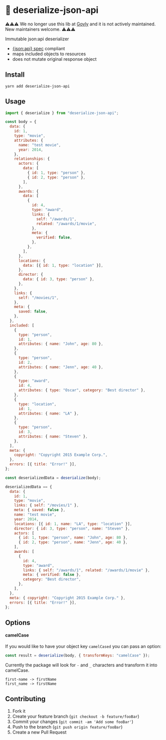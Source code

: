 # 🥣 deserialize-json-api

⚠️⚠️⚠️
We no longer use this lib at [Govly](https://www.govly.com) and it is not actively maintained.
New maintainers welcome.
⚠️⚠️⚠️

Immutable json:api deserializer

- [{json:api} spec](https://jsonapi.org/) compliant
- maps included objects to resources
- does not mutate original response object

## Install

```
yarn add deserialize-json-api
```

## Usage

```js
import { deserialize } from "deserialize-json-api";

const body = {
  data: {
    id: 1,
    type: "movie",
    attributes: {
      name: "test movie",
      year: 2014,
    },
    relationships: {
      actors: {
        data: [
          { id: 1, type: "person" },
          { id: 2, type: "person" },
        ],
      },
      awards: {
        data: [
          {
            id: 4,
            type: "award",
            links: {
              self: "/awards/1",
              related: "/awards/1/movie",
            },
            meta: {
              verified: false,
            },
          },
        ],
      },
      locations: {
        data: [{ id: 1, type: "location" }],
      },
      director: {
        data: { id: 3, type: "person" },
      },
    },
    links: {
      self: "/movies/1",
    },
    meta: {
      saved: false,
    },
  },
  included: [
    {
      type: "person",
      id: 1,
      attributes: { name: "John", age: 80 },
    },
    {
      type: "person",
      id: 2,
      attributes: { name: "Jenn", age: 40 },
    },
    {
      type: "award",
      id: 4,
      attributes: { type: "Oscar", category: "Best director" },
    },
    {
      type: "location",
      id: 1,
      attributes: { name: "LA" },
    },
    {
      type: "person",
      id: 3,
      attributes: { name: "Steven" },
    },
  ],
  meta: {
    copyright: "Copyright 2015 Example Corp.",
  },
  errors: [{ title: "Error!" }],
};

const deserializedData = deserialize(body);

deserializedData == {
  data: {
    id: 1,
    type: "movie",
    links: { self: "/movies/1" },
    meta: { saved: false },
    name: "test movie",
    year: 2014,
    locations: [{ id: 1, name: "LA", type: "location" }],
    director: { id: 3, type: "person", name: "Steven" },
    actors: [
      { id: 1, type: "person", name: "John", age: 80 },
      { id: 2, type: "person", name: "Jenn", age: 40 },
    ],
    awards: [
      {
        id: 4,
        type: "award",
        links: { self: "/awards/1", related: "/awards/1/movie" },
        meta: { verified: false },
        category: "Best director",
      },
    ],
  },
  meta: { copyright: "Copyright 2015 Example Corp." },
  errors: [{ title: "Error!" }],
};
```

## Options

#### camelCase

If you would like to have your object key `camelCased` you can pass an option:

```javascript
const result = deserialize(body, { transformKeys: "camelCase" });
```

Currently the package will look for `-` and `_` characters and transform it into camelCase.

```
first-name -> firstName
first_name -> firstName
```

## Contributing

1. Fork it
2. Create your feature branch (`git checkout -b feature/fooBar`)
3. Commit your changes (`git commit -am 'Add some fooBar'`)
4. Push to the branch (`git push origin feature/fooBar`)
5. Create a new Pull Request
